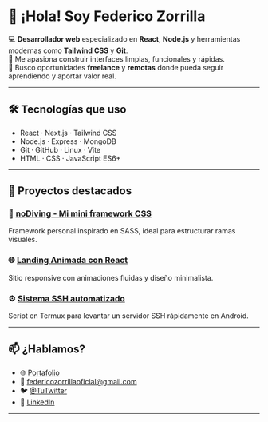 # 👋 ¡Hola! Soy Federico Zorrilla

💻 **Desarrollador web** especializado en **React**, **Node.js** y herramientas modernas como **Tailwind CSS** y **Git**.  
🚀 Me apasiona construir interfaces limpias, funcionales y rápidas.  
🎯 Busco oportunidades **freelance** y **remotas** donde pueda seguir aprendiendo y aportar valor real.

---

## 🛠️ Tecnologías que uso

- React · Next.js · Tailwind CSS  
- Node.js · Express · MongoDB  
- Git · GitHub · Linux · Vite  
- HTML · CSS · JavaScript ES6+

---

## 📌 Proyectos destacados

### 🔧 [noDiving - Mi mini framework CSS](https://github.com/federicozorrillaoficial/nodiving)  
Framework personal inspirado en SASS, ideal para estructurar ramas visuales.

### 🌐 [Landing Animada con React](https://github.com/...)  
Sitio responsive con animaciones fluidas y diseño minimalista.

### ⚙️ [Sistema SSH automatizado](https://github.com/...)  
Script en Termux para levantar un servidor SSH rápidamente en Android.

---

## 📫 ¿Hablamos?

- 🌐 [Portafolio](https://tusitio.com)
- 📧 federicozorrillaoficial@gmail.com
- 🐦 [@TuTwitter](https://twitter.com/...)
- 💼 [LinkedIn](https://linkedin.com/in/...)

---
